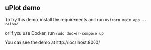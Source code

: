 ## uPlot demo ##

To try this demo, install the requirements and run
`uvicorn main:app --reload`

or if you use Docker, run
`sudo docker-compose up`

You can see the demo at http://localhost:8000/
